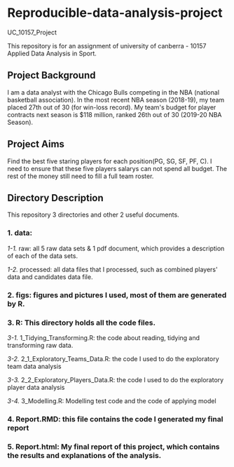 # Reproducible-data-analysis-project
UC_10157_Project

This repository is for an assignment of university of canberra - 10157 Applied Data Analysis in Sport.

## Project Background

I am a data analyst with the Chicago Bulls competing in the NBA (national basketball association). 
In the most recent NBA season (2018-19), my team placed 27th out of 30 (for win-loss record). My team's budget for player contracts next season  is $118 million, ranked 26th out of 30 (2019-20 NBA Season).

## Project Aims
Find the best five staring players for each position(PG, SG, SF, PF, C).
I need to ensure that these five players salarys can not spend all budget.
The rest of the money still need to fill a full team roster.

## Directory Description
This repository 3 directories and other 2 useful documents.

### 1. data: 
*1-1.* raw: all 5 raw data sets & 1 pdf document, which provides a description of each of the data sets.

*1-2.* processed: all data files that I processed, such as combined players' data and candidates data file.
         
### 2. figs: figures and pictures I used, most of them are generated by R.

### 3. R: This directory holds all the code files. 
*3-1.*  1_Tidying_Transforming.R: the code about reading, tidying and transforming raw data.

*3-2.* 2_1_Exploratory_Teams_Data.R: the code I used to do the exploratory team data analysis

*3-3.* 2_2_Exploratory_Players_Data.R:  the code I used to do the exploratory player data analysis

*3-4.* 3_Modelling.R: Modelling test code and the code of applying model

### 4. Report.RMD: this file contains the code I generated my final report

### 5. Report.html: My final report of this project, which contains the results and explanations of the analysis.







